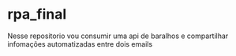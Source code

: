 # rpa_final
Nesse repositorio vou consumir uma api de baralhos e compartilhar infomações automatizadas entre dois emails
